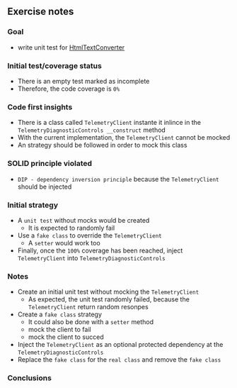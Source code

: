## Exercise notes
### Goal
- write unit test for [HtmlTextConverter](./src/TelemetrySystem/TelemetryDiagnosticControls.php)

### Initial test/coverage status
- There is an empty test marked as incomplete
- Therefore, the code coverage is `0%`

### Code first insights
- There is a class called `TelemetryClient` instante it inlince in the `TelemetryDiagnosticControls __construct` method
- With the current implementation, the `TelemetryClient` cannot be mocked
- An strategy should be followed in order to mock this class

### SOLID principle violated
- `DIP - dependency inversion principle` because the `TelemetryClient` should be injected

### Initial strategy
- A `unit test` without mocks would be created
    - It is expected to randomly fail
- Use a `fake class` to override the `TelemetryClient`
    - A `setter` would work too
- Finally, once the `100%` coverage has been reached, inject `TelemetryClient` into `TelemetryDiagnosticControls`

### Notes
- Create an initial unit test without mocking the `TelemetryClient`
    - As expected, the unit test randomly failed, because the `TelemetryClient` return random resonpes
- Create a `fake class` strategy
    - It could also be done with a `setter` method
    - mock the client to fail
    - mock the client to succed
- Inject the `TelemetryClient` as an optional protected dependency at the `TelemetryDiagnosticControls`
- Replace the `fake class` for the `real class` and remove the `fake class`
### Conclusions
